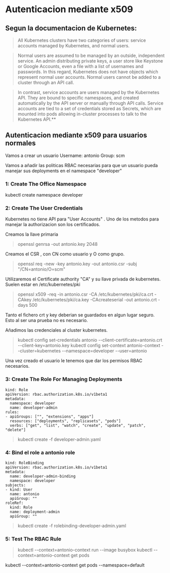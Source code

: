 # Autenticacion mediante x509

## Segun la documentacion de Kubernetes:

>All Kubernetes clusters have two categories of users: service accounts managed by Kubernetes, and normal users.

>Normal users are assumed to be managed by an outside, independent service. An admin distributing private keys, a user store like Keystone or Google Accounts, even a file with a list of usernames and passwords. In this regard, Kubernetes does not have objects which represent normal user accounts. Normal users cannot be added to a cluster through an API call.

>In contrast, service accounts are users managed by the Kubernetes API. They are bound to specific namespaces, and created automatically by the API server or manually through API calls. Service accounts are tied to a set of credentials stored as Secrets, which are mounted into pods allowing in-cluster processes to talk to the Kubernetes API.**

## Autenticacion mediante x509 para usuarios normales

Vamos a crear un usuario 
Username: antonio
Group: scm

Vamos a añadir las politicas RBAC necesarias para que un usuario pueda manejar sus deployments en el namespace "developer"


### 1: Create The Office Namespace

kubectl create namespace developer

### 2: Create The User Credentials

 Kubernetes no tiene API para "User Accounts" . Uno de los metodos para manejar la authorizacion son los certificados.

Creamos la llave primaria

>openssl genrsa -out antonio.key 2048

Creamos el CSR , con CN como usuario y O como grupo.

>openssl req -new -key antonio.key -out antonio.csr -subj "/CN=antonio/O=scm"

Utilizaremos el Certificate authority "CA" y su llave privada  de kubernetes. Suelen estar en /etc/kubernetes/pki


>openssl x509 -req -in antonio.csr -CA /etc/kubernetes/pki/ca.crt -CAkey /etc/kubernetes/pki/ca.key -CAcreateserial -out antonio.crt -days 500

Tanto el fichero crt y key deberian se guardados en algun lugar seguro. Esto al ser una prueba no es necesario.

Añadimos las credenciales al cluster kubernetes.


>kubectl config set-credentials antonio --client-certificate=antonio.crt  --client-key=antonio.key
>kubectl config set-context antonio-context --cluster=kubernetes  --namespace=developer --user=antonio

Una vez creado el usuario le tenemos que dar los permisos RBAC necesarios.


### 3: Create The Role For Managing Deployments


~~~
kind: Role
apiVersion: rbac.authorization.k8s.io/v1beta1
metadata:
  namespace: developer
  name: developer-admin
rules:
- apiGroups: ["", "extensions", "apps"]
  resources: ["deployments", "replicasets", "pods"]
  verbs: ["get", "list", "watch", "create", "update", "patch", "delete"] 
~~~
  

> kubectl create -f developer-admin.yaml

### 4: Bind el  role a antonio role

~~~
kind: RoleBinding
apiVersion: rbac.authorization.k8s.io/v1beta1
metadata:
  name: developer-admin-binding
  namespace: developer
subjects:
- kind: User
  name: antonio
  apiGroup: ""
roleRef:
  kind: Role
  name: deployment-admin
  apiGroup: ""
  ~~~

> kubectl create -f rolebinding-developer-admin.yaml

### 5: Test The RBAC Rule


> kubectl --context=antonio-context run --image busybox
> kubectl --context=antonio-context get pods


kubectl --context=antonio-context get pods --namespace=default

